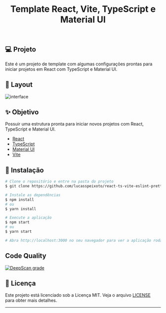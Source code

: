 <h1 align="center">
   Template React, Vite, TypeScript e Material UI
</h1>

<br>

## 💻 Projeto

Este é um projeto de template com algumas configurações prontas para iniciar projetos em React com TypeScript e Material UI.

## 🔖 Layout

![interface](src/assets/layout.gif 'Layout')

## ✨ Objetivo

Possuir uma estrutura pronta para iniciar novos projetos com React, TypeScript e Material UI.

- [React](https://reactjs.org)
- [TypeScript](https://www.typescriptlang.org/)
- [Material UI](https://mui.com/getting-started/usage/)
- [Vite](https://vitejs.dev/)

## 🚀 Instalação

```bash
# Clone o repositório e entre na pasta do projeto
$ git clone https://github.com/lucasspeixoto/react-ts-vite-eslint-prettier && cd react-ts-vite-eslint-prettier

# Instale as dependências
$ npm install
# ou
$ yarn install

# Execute a aplicação
$ npm start
# ou
$ yarn start

# Abra http://localhost:3000 no seu navegador para ver a aplicação rodando!
```

## Code Quality

[![DeepScan grade](https://deepscan.io/api/teams/17837/projects/21176/branches/600162/badge/grade.svg)](https://deepscan.io/dashboard#view=project&tid=17837&pid=21176&bid=600162)

## 📝 Licença

Este projeto está licenciado sob a Licença MIT. Veja o arquivo [LICENSE](LICENSE) para obter mais detalhes.

---
